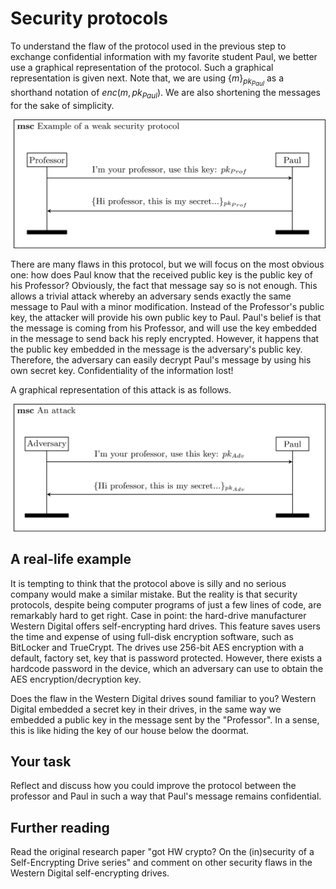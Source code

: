 # Security protocols

To understand the flaw of the protocol used in the previous step to exchange confidential information with my favorite student Paul, we better use a graphical representation of the protocol. Such a graphical representation is given next. Note that, we are using $\{m\}_{pk_{Paul}}$ as a shorthand notation of $enc(m, pk_{Paul})$. We are also shortening the messages for the sake of simplicity.  


![GitHub Logo](./images/msc-charts/flawed-protocol1.jpg)

There are many flaws in this protocol, but we will focus on the most obvious one: how does Paul know that the received public key is the public key of his Professor? Obviously, the fact that message say so is not enough. This allows a trivial attack whereby an adversary sends exactly the same message to Paul with a minor modification. Instead of the Professor's public key, the attacker will provide his own public key to Paul. Paul's belief is that the message is coming from his Professor, and will use the key embedded in the message to send back his reply encrypted. However, it happens that the public key embedded in the message is the adversary's public key. Therefore, the adversary can easily decrypt Paul's message by using his own secret key. Confidentiality of the information lost!

A graphical representation of this attack is as follows.


![GitHub Logo](./images/msc-charts/flawed-protocol1-attacked.jpg)




## A real-life example

It is tempting to think that the protocol above is silly and no serious company would make a similar mistake. But the reality is that security protocols, despite being computer programs of just a few lines of code, are remarkably hard to get right. Case in point: the hard-drive manufacturer Western Digital offers self-encrypting hard drives. This feature saves users the time and expense of using full-disk encryption software, such as BitLocker and TrueCrypt. The drives use 256-bit AES encryption with a default, factory set, key that is password protected. However, there exists a hardcode password in the device, which an adversary can use to obtain the AES encryption/decryption key.

Does the flaw in the Western Digital drives sound familiar to you? Western Digital embedded a secret key in their drives, in the same way we embedded a public key in the message sent by the "Professor". In a sense, this is like hiding the key of our house below the doormat. 

## Your task

Reflect and discuss how you could improve the protocol between the professor and Paul in such a way that Paul's message remains confidential.

## Further reading

Read the original research paper "got HW crypto?
On the (in)security of a Self-Encrypting Drive series" and comment on other security flaws in the Western Digital self-encrypting drives.